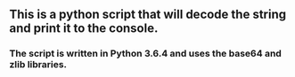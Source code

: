 ## This is a python script that will decode the string and print it to the console.
### The script is written in Python 3.6.4 and uses the base64 and zlib libraries.
